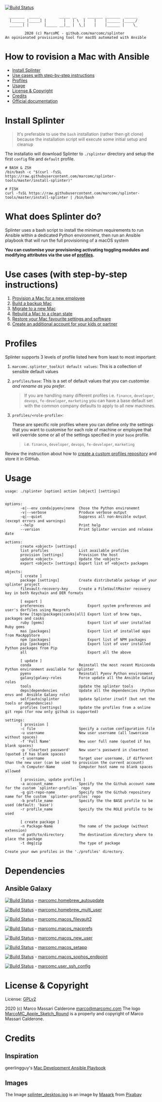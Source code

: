 [![Build Status](https://api.travis-ci.com/marcomc/splinter.png)](https://www.travis-ci.com/github/marcomc/splinter/builds)
```
  _______  _____         _____ __   _ _______ _______  ______
  |______ |_____] |        |   | \  |    |    |______ |_____/
  ______| |       |_____ __|__ |  \_|    |    |______ |    \_

         2020 (c) MarcoMC - github.com/marcomc/splinter
An opinionated provisioning tool for macOS automated with Ansible
```
# How to rovision a Mac with Ansible

* [Install Splinter](#install-splinter)
* [Use cases with step-by-step instructions](#use-cases-with-step-by-step-instructions)
* [Profiles](#profiles)
* [Usage](#usage)
* [License & Copyright](#license-copyright)
* [Credits](#credits)
* [Official documentation](https://github.com/marcomc/splinter/wiki)

# Install Splinter

> It's preferable to use the `bash` installation (rather then git clone) because the installation script will execute some initial setup and cleanup

The installatio will download Splinter to `./splinter` directory and setup the first `config` file and `default` profile.

    # BASH & ZSH
    /bin/bash -c "$(curl -fsSL https://raw.githubusercontent.com/marcomc/splinter-tools/master/install-splinter)"

    # FISH
    curl -fsSL https://raw.githubusercontent.com/marcomc/splinter-tools/master/install-splinter | /bin/bash

# What does Splinter do?
Splinter uses a bash script to install the minimum requirements to run Ansible within a dedicated Python environment, then run an Ansible playbook that will run the full provisioning of a macOS system

__You can customise your provisioning activating toggling modules and modifying attributes via the use of [profiles](#profiles).__

# Use cases (with step-by-step instructions)

1. [Provision a Mac for a new employee](https://github.com/marcomc/splinter/wiki/Provision-a-Mac-for-a-new-employee)
2. [Build a backup Mac](https://github.com/marcomc/splinter/wiki/Build-a-backup-Mac)
3. [Migrate to a new Mac](https://github.com/marcomc/splinter/wiki/Migrate-to-a-new-Mac)
4. [Rebuild a Mac to a clean state](https://github.com/marcomc/splinter/wiki/Rebuild-a-Mac-to-a-clean-state)
5. [Restore your Mac favourite settings and software](https://github.com/marcomc/splinter/wiki/Restore-your-Mac-favourite-settings-and-software)
6. [Create an additional account for your kids or partner](https://github.com/marcomc/splinter/wiki/Create-an-additional-account-for-your-kids-or-partner)

# Profiles

Splinter supports 3 levels of profile listed here from least to most important:

1. `marcomc.splinter_toolkit default values`:
   This is a collection of sensible default values

2. `profiles/base`:
   This is a set of default values that you can _customise and rename as you prefer_.

   > If you are handling many different profiles i.e. `finance`, `developer`, `devops`, `fe-developer`, `marketing` you can have a base default set with the common company defaults to apply to all new machines.

3. `profiles/<role-profile>`:

    These are specific role profiles where you can define only the settings that you want to customise for each role of machine or employee that will override some or all of the settings specified in your `base` profile.

    > i.e. `finance`, `developer`, `devops`, `fe-developer`, `marketing`

Review the instruction about how to [create a custom profiles repository](https://github.com/marcomc/splinter/wiki/Create-a-custom-profiles-repository) and store it in GitHub.

# Usage

    usage: ./splinter [option] action [object] [settings]


    options:
           -e|--env conda|pyenv|none  Chose the Python environemnt
           -v|--verbose               Produce verbose output
           -q|--quiet                 Suppress all non-Ansible output (except errors and warnings)
           --help                     Print help
           --version                  Print Splinter version and release date

    actions:
           create <object> [settings]
           list profiles              List available profiles
           provision [settings]       Provision the host
           update <object>            Update the <object>
           export <object> [settings] Export list of <object> packages

    objects:
           [ create ]
           package [settings]         Create distributable package of your splinter project
           filevault-recovery-key     Create a FileVaultMaster recovery key in both Keychain and DER formats

           [ export ]
           preferences                    Export system preferences and user's dorfiles using Macprefs
           brew [taps|packages|casks|all] Export list of brew taps, packages and casks
           ruby [gems]                    Export list of user installed Ruby gems
           mas [packages]                 Export list of installed apps from MacAppStore
           npm [packages]                 Export list of NPM packages
           pip [packages]                 Export list of user installed Python packages from Pip
           all                            Export all the above

           [ update ]
           conda                      Reinstall the most recent Miniconda Python environment available for splinter
           pyenv                      Reinstall Pyenv Python environment
           galaxy|galaxy-roles        Force update all the Ansible Galaxy roles
           tools                      Update the splinter tools
           deps|dependencies          Update all the dependencies (Python envs and  Ansible Galaxy role)
           self|auto|splinter         Update Splinter itself (but not the tools or dependencies)
           profiles [settings]        Update the profiles from a online git repo (for now only github is supported)

    settings:
           [ provision ]
           -c file                    Specify a custom configuration file
           -u username                New user username (all lowercase  without spaces)
           -f 'Full Name'             New user full name (quoted if has blank spaces)
           -p 'cleartext password'    New user's password in cleartext (quoted if has blank spaces)
           -t username                Target user username, if different than the new user (can be used to provision the current account)
           -h Computer-Name           Computer host name no blank spaces allowed

           [ provision, update profiles ]
           -a account_name            Specify the the Github account name for the custom `splinter-profiles` repo
           -g git-repo-name           Specify the the Github repository name for the custom `splinter-profiles` repo
           -b profile_name            Specify the the BASE profile to be used (default: 'base')
           -r profile_name            Specify the the ROLE profile to be used

           [ create package ]
           -n Package-Name            The name of the package (without extension)
           -d path/to/directory       The destination directory where to place the package
           -t dmg|zip                 The type of package

    Create your own profiles in the './profiles' directory.

# Dependencies
## Ansible Galaxy

[![Build Status](https://travis-ci.com/marcomc/ansible-role-homebrew-autoupdate.svg?branch=master)](https://travis-ci.com/marcomc/ansible-role-homebrew-autoupdate) -  [marcomc.homebrew_autoupdate](https://github.com/marcomc/ansible-role-homebrew-autoupdate)

[![Build Status](https://travis-ci.com/marcomc/ansible-role-homebrew-multi-user.svg?branch=master)](https://travis-ci.com/marcomc/ansible-role-homebrew-multi-user) -  [marcomc.homebrew_multi_user](https://github.com/marcomc/ansible-role-homebrew-multi-user)

[![Build Status](https://travis-ci.com/marcomc/ansible-role-macos-filevault2.svg?branch=master)](https://travis-ci.com/marcomc/ansible-role-macos-filevault2) -  [marcomc.macos_filevault2](https://github.com/marcomc/ansible-role-macos-filevault2)

[![Build Status](https://travis-ci.com/marcomc/ansible-role-macos-macprefs.svg?branch=master)](https://travis-ci.com/marcomc/ansible-role-macos-macprefs) -  [marcomc.macos_macprefs](https://github.com/marcomc/ansible-role-macos-macprefs)

[![Build Status](https://travis-ci.com/marcomc/ansible-role-macos-new-user.svg?branch=master)](https://travis-ci.com/marcomc/ansible-role-macos-new-user) -  [marcomc.macos_new_user](https://github.com/marcomc/ansible-role-macos-new-user)

[![Build Status](https://travis-ci.com/marcomc/ansible-role-macos-setapp.svg?branch=master)](https://travis-ci.com/marcomc/ansible-role-macos-setapp) -  [marcomc.macos_setapp](https://github.com/marcomc/ansible-role-macos-setapp)

[![Build Status](https://travis-ci.com/marcomc/ansible-role-macos-sophos-endpoint.svg?branch=master)](https://travis-ci.com/marcomc/ansible-role-macos-sophos-endpoint) -  [marcomc.macos_sophos_endpoint](https://github.com/marcomc/ansible-role-macos-sophos-endpoint)

[![Build Status](https://travis-ci.com/marcomc/ansible-role-user-ssh-config.svg?branch=master)](https://travis-ci.com/marcomc/ansible-role-user-ssh-config) -  [marcomc.user_ssh_config](https://github.com/marcomc/ansible-role-user-ssh-config)

# License & Copyright

License: [GPLv2](LICENSE.md)

2020 (c) Marco Massari Calderone <marco@marcomc.com>
The logo [MarcoMC_Apple_Sketch_Round](files/profile_pictures/MarcoMC_Apple_Sketch_Round.png) is a property and copyright of Marco Massari Calderone.

# Credits

## Inspiration

geerlingguy's [Mac Development Ansible Playbook](https://github.com/geerlingguy/mac-dev-playbook)

## Images
The Image [splinter_desktop.jpg](files/desktop_pictures/splinter_desktop.jpg) is an image by [Maaark](https://pixabay.com/users/Maaark-3329882/?utm_source=link-attribution&utm_medium=referral&utm_campaign=image&utm_content=1693434) from [Pixabay](https://pixabay.com/?utm_source=link-attribution&utm_medium=referral&utm_campaign=image&utm_content=1693434)
